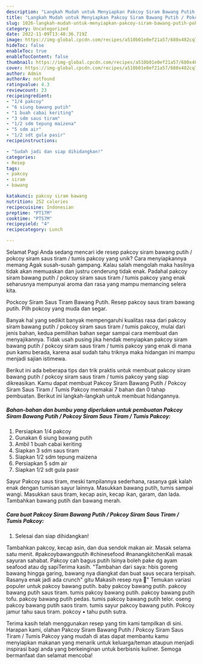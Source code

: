 ```yaml
---
description: "Langkah Mudah untuk Menyiapkan Pakcoy Siram Bawang Putih / Pokcoy Siram Saus Tiram / Tumis Pakcoy yang Lezat Sekali, Enak"
title: "Langkah Mudah untuk Menyiapkan Pakcoy Siram Bawang Putih / Pokcoy Siram Saus Tiram / Tumis Pakcoy yang Lezat Sekali, Enak"
slug: 1026-langkah-mudah-untuk-menyiapkan-pakcoy-siram-bawang-putih-pokcoy-siram-saus-tiram-tumis-pakcoy-yang-lezat-sekali-enak
category: Uncategorized
date: 2022-11-09T13:48:36.719Z
image: https://img-global.cpcdn.com/recipes/a510b01e0ef21a57/680x482cq70/pakcoy-siram-bawang-putih-pokcoy-siram-saus-tiram-tumis-pakcoy-foto-resep-utama.jpg
hideToc: false
enableToc: true
enableTocContent: false
thumbnail: https://img-global.cpcdn.com/recipes/a510b01e0ef21a57/680x482cq70/pakcoy-siram-bawang-putih-pokcoy-siram-saus-tiram-tumis-pakcoy-foto-resep-utama.jpg
cover: https://img-global.cpcdn.com/recipes/a510b01e0ef21a57/680x482cq70/pakcoy-siram-bawang-putih-pokcoy-siram-saus-tiram-tumis-pakcoy-foto-resep-utama.jpg
author: Admin
authorAv: notfound
ratingvalue: 4.3
reviewcount: 23
recipeingredient:
- "1/4 pakcoy"
- "6 siung bawang putih"
- "1 buah cabai keriting"
- "3 sdm saus tiram"
- "1/2 sdm tepung maizena"
- "5 sdm air"
- "1/2 sdt gula pasir"
recipeinstructions:

- "Sudah jadi dan siap dihidangkan!"
categories:
- Resep
tags:
- pakcoy
- siram
- bawang

katakunci: pakcoy siram bawang 
nutrition: 252 calories
recipecuisine: Indonesian
preptime: "PT17M"
cooktime: "PT57M"
recipeyield: "4"
recipecategory: Lunch

---
```



Selamat Pagi Anda sedang mencari ide resep pakcoy siram bawang putih / pokcoy siram saus tiram / tumis pakcoy yang unik? Cara menyiapkannya memang Agak susah-susah gampang. Kalau salah mengolah maka hasilnya tidak akan memuaskan dan justru cenderung tidak enak. Padahal pakcoy siram bawang putih / pokcoy siram saus tiram / tumis pakcoy yang enak seharusnya mempunyai aroma dan rasa yang mampu memancing selera kita.


Pockcoy Siram Saus Tiram Bawang Putih. Resep pakcoy saus tiram bawang putih. Pilh pokcoy yang muda dan segar.

Banyak hal yang sedikit banyak mempengaruhi kualitas rasa dari pakcoy siram bawang putih / pokcoy siram saus tiram / tumis pakcoy, mulai dari jenis bahan, kedua pemilihan bahan segar sampai cara membuat dan menyajikannya. Tidak usah pusing jika hendak menyiapkan pakcoy siram bawang putih / pokcoy siram saus tiram / tumis pakcoy yang enak di mana pun kamu berada, karena asal sudah tahu triknya maka hidangan ini mampu menjadi sajian istimewa.


Berikut ini ada beberapa tips dan trik praktis untuk membuat pakcoy siram bawang putih / pokcoy siram saus tiram / tumis pakcoy yang siap dikreasikan. Kamu dapat membuat Pakcoy Siram Bawang Putih / Pokcoy Siram Saus Tiram / Tumis Pakcoy memakai 7 bahan dan 0 tahap pembuatan. Berikut ini langkah-langkah untuk membuat hidangannya.

<!--inarticleads1-->

##### Bahan-bahan dan bumbu yang diperlukan untuk pembuatan Pakcoy Siram Bawang Putih / Pokcoy Siram Saus Tiram / Tumis Pakcoy:

1. Persiapkan 1/4 pakcoy
1. Gunakan 6 siung bawang putih
1. Ambil 1 buah cabai keriting
1. Siapkan 3 sdm saus tiram
1. Siapkan 1/2 sdm tepung maizena
1. Persiapkan 5 sdm air
1. Siapkan 1/2 sdt gula pasir


Sayur Pakcoy saus tiram, meski tampilannya sederhana, rasanya gak kalah enak dengan tumisan sayur lainnya. Masukkan bawang putih, tumis sampai wangi. Masukkan saus tiram, kecap asin, kecap ikan, garam, dan lada. Tambahkan bawang putih dan bawang merah. 

<!--inarticleads2-->

##### Cara buat Pakcoy Siram Bawang Putih / Pokcoy Siram Saus Tiram / Tumis Pakcoy:


1. Selesai dan siap dihidangkan!

Tambahkan pakcoy, kecap asin, dan dua sendok makan air. Masak selama satu menit. #pakcoybawangputih #chinesefood #nanangkitchenKali masak sayuran sahabat. Pakcoy cah bagus putih Isinya boleh pake dg ayam seafood atau dg sapiTerima kasih. &#34;Tambahan dari saya: hbis goreng bawang hingga garing, bawang nya diangkat dan buat saus secara terpisah. Rasanya enak jadi ada crunch&#34; gitu Makasih resep nya 💞&#34; Temukan variasi populer untuk pakcoy bawang putih. baby pakcoy bawang putih. pakcoy bawang putih saus tiram. tumis pakcoy bawang putih. pakcoy bawang putih tofu. pakcoy bawang putih pedas. tumis pakcoy bawang putih telor. oseng pakcoy bawang putih saos tiram. tumis sayur pakcoy bawang putih. Pokcoy jamur tahu saus tiram. pokcoy • tahu putih sutra. 

Terima kasih telah menggunakan resep yang tim kami tampilkan di sini. Harapan kami, olahan Pakcoy Siram Bawang Putih / Pokcoy Siram Saus Tiram / Tumis Pakcoy yang mudah di atas dapat membantu kamu menyiapkan makanan yang menarik untuk keluarga/teman ataupun menjadi inspirasi bagi anda yang berkeinginan untuk berbisnis kuliner. Semoga bermanfaat dan selamat mencoba!
